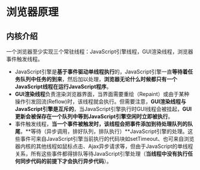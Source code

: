 # 浏览器原理

## 内核介绍

一个浏览器至少实现三个常驻线程：JavaScript引擎线程，GUI渲染线程，浏览器事件触发线程。

- JavaScript引擎是**基于事件驱动单线程执行**的，JavaScript引擎一直**等待着任务队列中任务的到来**，然后加以处理，**浏览器无论什么时候都只有一个JavaScript线程在运行JavaScript程序**。
- **GUI渲染线程**负责渲染浏览器界面，当界面需要重绘（Repaint）或由于某种操作引发回流(Reflow)时，该线程就会执行。但需要注意，**GUI渲染线程与JavaScript引擎是互斥的**，当JavaScript引擎执行时GUI线程会被挂起，**GUI更新会被保存在一个队列中等到JavaScript引擎空闲时立即被执行**。
- 事件触发线程，**当一个事件被触发时，该线程会把事件添加到待处理队列的队尾**，**等待（异步调用，排好队列，排队执行）**JavaScript引擎的处理。这些事件可来自JavaScript引擎当前执行的代码块如setTimeout、也可来自浏览器内核的其他线程如鼠标点击、Ajax异步请求等，但由于JavaScript的单线程关系，所有这些事件都得排队等待JavaScript引擎处理（**当线程中没有执行任何同步代码的前提下才会执行异步代码**）。


